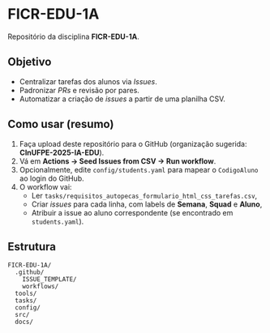 # FICR-EDU-1A

Repositório da disciplina **FICR-EDU-1A**.

## Objetivo
- Centralizar tarefas dos alunos via *Issues*.
- Padronizar *PRs* e revisão por pares.
- Automatizar a criação de *issues* a partir de uma planilha CSV.

## Como usar (resumo)
1. Faça upload deste repositório para o GitHub (organização sugerida: **CInUFPE-2025-IA-EDU**).
2. Vá em **Actions → Seed Issues from CSV → Run workflow**.
3. Opcionalmente, edite `config/students.yaml` para mapear o `CodigoAluno` ao login do GitHub.
4. O workflow vai:
   - Ler `tasks/requisitos_autopecas_formulario_html_css_tarefas.csv`,
   - Criar *issues* para cada linha, com labels de **Semana**, **Squad** e **Aluno**,
   - Atribuir a issue ao aluno correspondente (se encontrado em `students.yaml`).

## Estrutura
```
FICR-EDU-1A/
  .github/
    ISSUE_TEMPLATE/
    workflows/
  tools/
  tasks/
  config/
  src/
  docs/
```
